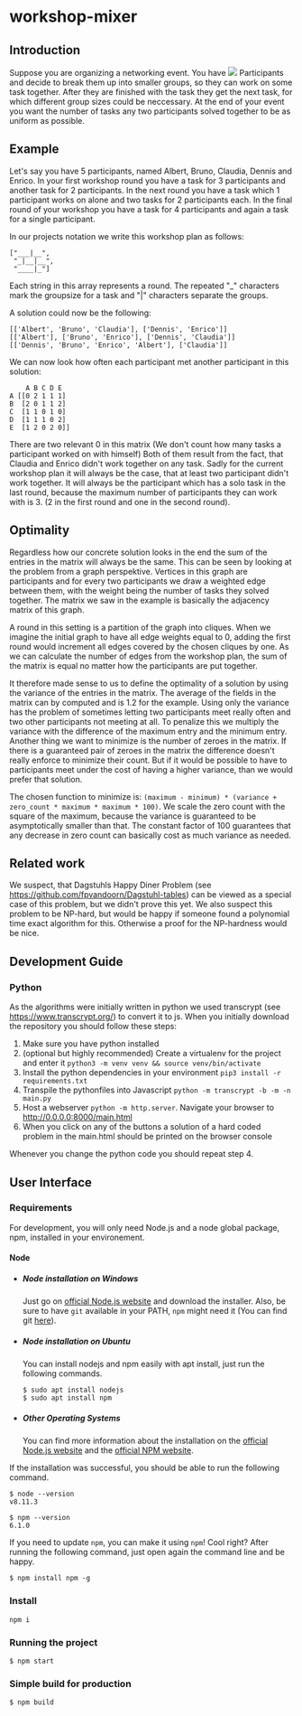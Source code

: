 # workshop-mixer

## Introduction
Suppose you are organizing a networking event. You have <img src="https://render.githubusercontent.com/render/math?math=n"> Participants 
and decide to break them up into smaller groups, so they can work on some task together. After they are finished with the task they get the next task,
for which different group sizes could be neccessary. At the end of your event you want the number of tasks any two participants solved together to be
as uniform as possible.

## Example
Let's say you have 5 participants, named Albert, Bruno, Claudia, Dennis and Enrico. In your first workshop round you have a task for 3 participants
and another task for 2 participants. In the next round you have a task which 1 participant works on alone and two tasks for 2 participants each.
In the final round of your workshop you have a task for 4 participants and again a task for a single participant.

In our projects notation we write this workshop plan as follows:
```
["___|__",
 "_|__|__", 
 "____|_"]
```
Each string in this array represents a round. The repeated "_" characters mark the groupsize for a task and "|" characters separate the groups.

A solution could now be the following:
```
[['Albert', 'Bruno', 'Claudia'], ['Dennis', 'Enrico']]
[['Albert'], ['Bruno', 'Enrico'], ['Dennis', 'Claudia']]
[['Dennis', 'Bruno', 'Enrico', 'Albert'], ['Claudia']]
```
We can now look how often each participant met another participant in this solution:
```
    A B C D E
A [[0 2 1 1 1]
B  [2 0 1 1 2]
C  [1 1 0 1 0]
D  [1 1 1 0 2]
E  [1 2 0 2 0]]
```
There are two relevant 0 in this matrix (We don't count how many tasks a participant worked on with himself)
Both of them result from the fact, that Claudia and Enrico didn't work together on any task.
Sadly for the current workshop plan it will always be the case, that at least two participant didn't work together.
It will always be the participant which has a solo task in the last round, because the maximum number of participants they can work with is 3.
(2 in the first round and one in the second round).

## Optimality
Regardless how our concrete solution looks in the end the sum of the entries in the matrix will always be the same.
This can be seen by looking at the problem from a graph perspektive. Vertices in this graph are participants and for every two participants we draw a weighted
edge between them, with the weight being the number of tasks they solved together. The matrix we saw in the example is basically the adjacency matrix of this graph.

A round in this setting is a partition of the graph into cliques. When we imagine the initial graph to have all edge weights equal to 0, adding the first round
would increment all edges covered by the chosen cliques by one. As we can calculate the number of edges from the workshop plan, the sum of the matrix is equal no
matter how the participants are put together.

It therefore made sense to us to define the optimality of a solution by using the variance of the entries in the matrix.
The average of the fields in the matrix can by computed and is 1.2 for the example. Using only the variance has the problem of sometimes letting two participants
meet really often and two other participants not meeting at all.
To penalize this we multiply the variance with the difference of the maximum entry and the minimum entry.
Another thing we want to minimize is the number of zeroes in the matrix. If there is a guaranteed pair of zeroes in the matrix the difference doesn't really
enforce to minimize their count. But if it would be possible to have to participants meet under the cost of having a higher variance,
than we would prefer that solution.

The chosen function to minimize is:
`(maximum - minimum) * (variance + zero_count * maximum * maximum * 100)`. We scale the zero count with the square of the maximum,
because the variance is guaranteed to be asymptotically smaller than that. The constant factor of 100 guarantees that any decrease in zero count 
can basically cost as much variance as needed.

## Related work
We suspect, that Dagstuhls Happy Diner Problem (see https://github.com/fpvandoorn/Dagstuhl-tables) can be viewed as a special case of this problem,
but we didn't prove this yet. We also suspect this problem to be NP-hard, but would be happy if someone found a polynomial time exact algorithm for this.
Otherwise a proof for the NP-hardness would be nice.

## Development Guide

### Python
As the algorithms were initially written in python we used transcrypt (see https://www.transcrypt.org/) to convert it to js.
When you initially download the repository you should follow these steps:

1. Make sure you have python installed
2. (optional but highly recommended) Create a virtualenv for the project and enter it `python3 -m venv venv && source venv/bin/activate`
3. Install the python dependencies in your environment `pip3 install -r requirements.txt`
4. Transpile the pythonfiles into Javascript `python -m transcrypt -b -m -n main.py`
5. Host a webserver `python -m http.server`. Navigate your browser to http://0.0.0.0:8000/main.html
6. When you click on any of the buttons a solution of a hard coded problem in the main.html should be printed on the browser console

Whenever you change the python code you should repeat step 4.

## User Interface

### Requirements

For development, you will only need Node.js and a node global package, npm, installed in your environement.

#### Node
- ##### Node installation on Windows

  Just go on [official Node.js website](https://nodejs.org/) and download the installer.
Also, be sure to have `git` available in your PATH, `npm` might need it (You can find git [here](https://git-scm.com/)).

- ##### Node installation on Ubuntu

  You can install nodejs and npm easily with apt install, just run the following commands.

      $ sudo apt install nodejs
      $ sudo apt install npm

- ##### Other Operating Systems
  You can find more information about the installation on the [official Node.js website](https://nodejs.org/) and the [official NPM website](https://npmjs.org/).

If the installation was successful, you should be able to run the following command.

    $ node --version
    v8.11.3

    $ npm --version
    6.1.0

If you need to update `npm`, you can make it using `npm`! Cool right? After running the following command, just open again the command line and be happy.

    $ npm install npm -g

### Install

```
npm i
```

### Running the project

    $ npm start

### Simple build for production

    $ npm build